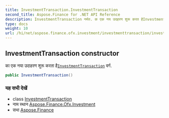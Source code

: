 ```yaml
---
title: InvestmentTransaction.InvestmentTransaction
second_title: Aspose.Finance for .NET API Reference
description: InvestmentTransaction नर्मत. क एक नय उदहरण शुरू करत हैInvestmentTransaction वर्ग.
type: docs
weight: 10
url: /hi/net/aspose.finance.ofx.investment/investmenttransaction/investmenttransaction/
---
```

## InvestmentTransaction constructor

का एक नया उदाहरण शुरू करता है[`InvestmentTransaction`](../) वर्ग.

```csharp
public InvestmentTransaction()
```

### यह सभी देखें

* class [InvestmentTransaction](../)
* नाम स्थान [Aspose.Finance.Ofx.Investment](../../investmenttransaction/)
* सभा [Aspose.Finance](../../../)


